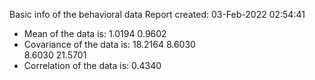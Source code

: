 Basic info of the behavioral data
Report created: 03-Feb-2022 02:54:41

* Mean of the data is:
1.0194
0.9602
* Covariance of the data is:
18.2164	8.6030	
8.6030	21.5701	
* Correlation of the data is:
0.4340